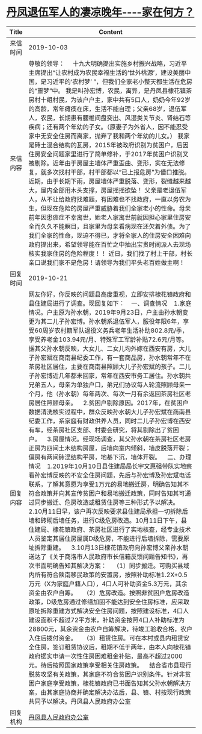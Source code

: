# <a href="http://www.shangluo.gov.cn/zmhd/ldxxxx.jsp?urltype=leadermail.LeaderMailContentUrl&wbtreeid=1112&leadermailid=5474">丹凤退伍军人的凄凉晚年----家在何方？</a>
|Title|Content|
|:---:|---|
|来信时间|2019-10-03|
|来信内容|尊敬的领导：     十九大明确提出实施乡村振兴战略，习近平主席提出“让农村成为农民幸福生活的‘世外桃源’，建设美丽中国，是习近平的‘农村梦’ ”，但我们全家老小整天都生活在危房的“噩梦”中。 我是叫孙宏博，农民，离异，是丹凤县棣花镇茶房村十组村民，为该户户主，家中共有5口人，奶奶今年92岁的高龄，常年瘫痪在床，生活不能自理；父亲68岁，退伍军人，农民，长期患有腰椎间盘突出、风湿类关节炎、肾结石等疾病；还有两个年幼的子女。（原妻子为外省人，因不能忍受家中无安全住房而离家，抛弃了我和两个年幼的儿女。） 我家是砖土混合结构的瓦房，2015年被政府识别为贫困户，后因住房安全问题家里进行了简单修补，于2017年贫困户识别又被剔除。近年由于房屋主墙体严重歪曲、变形，实在无法修复，就多次找村干部，村干部都以“已上报危房”为借口推脱。近期，由于长期下雨，房屋墙体严重脱落、变形，裂缝越来越大，屋内全部用木头支撑，房屋摇摇欲坠！ 父亲是老退伍军人，从不让给政府找难题，有困难也不找政府，一直以务农为生，但现在危险的房屋严重威胁着我们全家老小的性命。母亲前年因患癌症不幸离世，她老人家离世前就因担心家里住房安全而久久不能瞑目，且家里为母亲看病现在还欠着外债。为了我们全家的性命，现迫不得已，才将全家人的住房安全困难向政府提出来，希望领导能在百忙之中抽出宝贵时间派人去现场核实我家住房的危险程度！！ 近日，我们找了村上干部，村长亲口说我们家不是危房！请领导为我们平头老百姓做主啊！|
|回复时间|2019-10-21|
|回复内容|网友你好，你反映的问题县高度重视，立即安排棣花镇政府和县住建局进行了调查。现回复如下：    一、调查情况    1.家庭情况。户主原为孙水朝，2019年9月23日，户主由孙水朝变更为其二儿子孙宏博。孙水朝系退伍军人，服役年限6年，享受60周岁农村籍军队退役义务兵老年生活补助802.8元/季，享受养老金103.94元/月、特殊军工军龄补贴72.6元/月等。据其父孙水朝反映，大女儿、二女儿均外嫁在西安有房，大儿子孙宏斌在商南县纪委工作，有一套商品房，孙水朝常年不在茶房社区居住，主要在商南县照顾大儿子孙宏斌的孩子。二儿子孙宏博近几年都未回家，常年在西安市务工居住。孙水朝共兄弟五人，母亲为单独户口，弟兄们协议每人轮流照顾母亲一个月，他（孙水朝）每年两次、每次一月有余返回茶房社区老房居住照顾母亲。    2.贫困户剔除原因。2017年，在贫困户数据清洗核实过程中，群众反映孙水朝大儿子孙宏斌在商南县纪委工作，系家庭有财政供养人员，同时二儿子孙宏博在西安有车，经茶房社区支部、村委会研究，将其剔除出了贫困户。    3.房屋情况。经现场调查，其父孙水朝在茶房社区老房正房为四间土木结构房屋，后墙向室内倾斜，墙皮脱落开裂；偏房有两间砖混结构平房，地基下沉，墙体开裂。    二、办理情况    1.2019年10月10日县住建局局长宇文惠强带队实地察看孙宏博反映的不安全住房问题，先后与孙宏博及孙宏斌电话联系，了解其意愿为享受1万元的易地搬迁房，明确告知其不符合政策并向其宣传贫困户和易地搬迁政策，同时告知其可通过同步搬迁、危房改造或租赁住房等三种形式予以解决。    2.10月11日早，该户再次反映要求县住建局承担一切拆除后墙和砖砌后墙任务，进行C级危房改造。10月11日下午，县住建局、棣花镇政府、茶房社区进行了实地核查，经专业技术人员鉴定其居住房屋属D级危房，不能进行后墙拆除，需要原址拆除重建。    3.10月13日棣花镇政府向孙宏博父亲孙水朝送达了《关于商洛市人民政府市长信箱反馈问题告知书》，再次书面明确告知其解决方案：    （1）同步搬迁。可购买县域内所有符合陕南移民政策的安置房，按照补助标准1.2X+0.5万元（X为家庭户籍人口），4口人可补助资金5.3万元，其余资金由农户自筹。    （2）危房改造。按照非贫困户危房改造政策，D级危房通过修缮加固不能达到安全住房标准，应采取原址拆除重建方式解决安全住房问题，按照建设标准，4口人建设面积不超过72平方米，补助资金按照4口人补助标准为28800元，其余资金由农户自筹解决，待竣工验收合格，农户入住后拨付资金。    （3）租赁住房。可在本村或县内租赁安全住房，签订租赁协议后，租期不低于两年，由本人向棣花镇政府据实申请一次性住房困难租金补贴，最高不超过2000元。待后按照国家政策享受相关住房政策。    结合省市县现行脱贫攻坚有关政策，其家庭不符合贫困户识别条件。针对非贫困户家庭享受政策，棣花镇政府已书面告知其父孙水朝解决方案，由其家庭协商并确定解决办法后，县、镇、村按现行政策共同予以解决。丹凤县人民政府办公室|
|回复机构|<a href="../../categories/agencies/丹凤县人民政府办公室.md">丹凤县人民政府办公室</a>|
